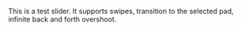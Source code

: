 This is a test slider. It supports swipes, transition to the selected pad, infinite back and forth overshoot.
